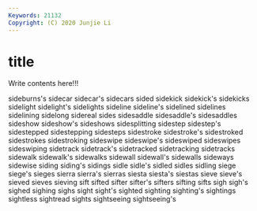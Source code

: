 ```yaml
---
Keywords: 21132
Copyright: (C) 2020 Junjie Li
---
```


# title

Write contents here!!!

sideburns's 
sidecar 
sidecar's 
sidecars 
sided 
sidekick 
sidekick's 
sidekicks
sidelight 
sidelight's 
sidelights 
sideline 
sideline's 
sidelined 
sidelines 
sidelining 
sidelong 
sidereal
sides 
sidesaddle 
sidesaddle's 
sidesaddles 
sideshow 
sideshow's 
sideshows 
sidesplitting 
sidestep 
sidestep's
sidestepped 
sidestepping 
sidesteps 
sidestroke 
sidestroke's 
sidestroked 
sidestrokes 
sidestroking 
sideswipe 
sideswipe's
sideswiped 
sideswipes 
sideswiping 
sidetrack 
sidetrack's 
sidetracked 
sidetracking 
sidetracks 
sidewalk 
sidewalk's
sidewalks 
sidewall 
sidewall's 
sidewalls 
sideways 
sidewise 
siding 
siding's 
sidings 
sidle
sidle's 
sidled 
sidles 
sidling 
siege 
siege's 
sieges 
sierra 
sierra's 
sierras
siesta 
siesta's 
siestas 
sieve 
sieve's 
sieved 
sieves 
sieving 
sift 
sifted
sifter 
sifter's 
sifters 
sifting 
sifts 
sigh 
sigh's 
sighed 
sighing 
sighs
sight 
sight's 
sighted 
sighting 
sighting's 
sightings 
sightless 
sightread 
sights 
sightseeing
sightseeing's 
